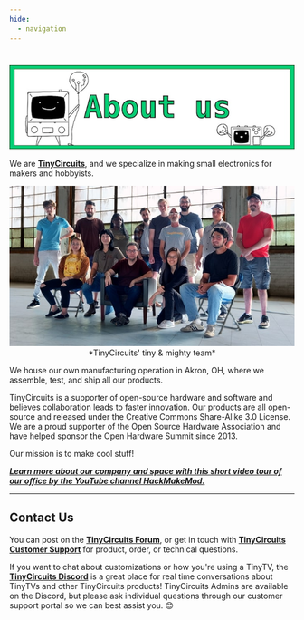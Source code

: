 ```yaml
---
hide:
  - navigation
---
```

# 
>
<center>
<img src="../images/banner-about-us.jpg" alt="TinyTV Team TinyCircuits about us graphic" />
</center>



We are <a href="https://tinycircuits.com/" target="_blank" alt="TinyCircuits homepage">**TinyCircuits**</a>, and we specialize in making small electronics for makers and hobbyists. 

<center>
<img src="../images/team.jpg" alt="TinyCircuits group photo" />
</center>
<center>
*TinyCircuits' tiny & mighty team*
</center>


We house our own manufacturing operation in Akron, OH, where we assemble, test, and ship all our products. 

TinyCircuits is a supporter of open-source hardware and software and believes collaboration leads to faster innovation. Our products are all open-source and released under the Creative Commons Share-Alike 3.0 License. We are a proud supporter of the Open Source Hardware Association and have helped sponsor the Open Hardware Summit since 2013.

Our mission is to make cool stuff!

<a href="https://www.youtube.com/watch?v=-kd26o7dds8" target="_blank" alt="TinyCircuits Thumby Article Blog"><b>*Learn more about our company and space with this short video tour of our office by the YouTube channel HackMakeMod.*</b></a>

----

## Contact Us

You can post on the <a href="http://forum.tinycircuits.com/" target="_blank" alt="Tinycircuits forum">**TinyCircuits Forum**</a>, or get in touch with <a href="https://tinycircuits.com/pages/contact-us" target="_blank" alt="Send a message to tinycircuits support on this page">**TinyCircuits Customer Support**</a> for product, order, or technical questions.

If you want to chat about customizations or how you're using a TinyTV, the <a href="https://discord.gg/vzf3wQXVvm" target="_blank" alt="Tinycircuits Discord">**TinyCircuits Discord**</a> is a great place for real time conversations about TinyTVs and other TinyCircuits products! TinyCircuits Admins are available on the Discord, but please ask individual questions through our customer support portal so we can best assist you. 😊


